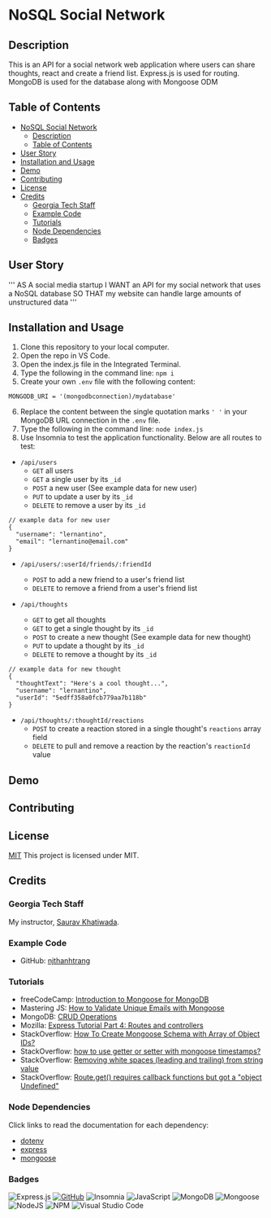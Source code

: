 # NoSQL Social Network

## Description
This is an API for a social network web application where users can share thoughts, react and create a friend list. Express.js is used for routing. MongoDB is used for the database along with Mongoose ODM

## Table of Contents
- [NoSQL Social Network](#NoSQL-Social-Network)
  - [Description](#description)
  - [Table of Contents](#table-of-contents)
- [User Story](#user-story)
- [Installation and Usage](#installation-and-usage)
- [Demo](#demo)
- [Contributing](#contributing)
- [License](#license)
- [Credits](#credits)
  - [Georgia Tech Staff](#Georgia-Tech-Staff)
  - [Example Code](#example-code)
  - [Tutorials](#tutorials)
  - [Node Dependencies](#node-dependencies)
  - [Badges](#badges)

## User Story

'''
AS A social media startup
I WANT an API for my social network that uses a NoSQL database
SO THAT my website can handle large amounts of unstructured data
'''

## Installation and Usage

1. Clone this repository to your local computer.
2. Open the repo in VS Code.
3. Open the index.js file in the Integrated Terminal.
4. Type the following in the command line: ```npm i```
5. Create your own ```.env``` file with the following content:
```
MONGODB_URI = '(mongodbconnection)/mydatabase'
```
6. Replace the content between the single quotation marks ```' '``` in your MongoDB URL connection in the ```.env``` file.
7. Type the following in the command line: ```node index.js```
8. Use Insomnia to test the application functionality. Below are all routes to test:
  - ```/api/users```
    - ```GET``` all users
    - ```GET``` a single user by its ```_id```
    - ```POST``` a new user (See example data for new user)
    - ```PUT``` to update a user by its ```_id```
    - ```DELETE``` to remove a user by its ```_id```
```
// example data for new user
{
  "username": "lernantino",
  "email": "lernantino@email.com"
}
```

  - ```/api/users/:userId/friends/:friendId```
    - ```POST``` to add a new friend to a user's friend list
    - ```DELETE``` to remove a friend from a user's friend list

  - ```/api/thoughts```
    - ```GET``` to get all thoughts
    - ```GET``` to get a single thought by its ```_id```
    - ```POST``` to create a new thought (See example data for new thought)
    - ```PUT``` to update a thought by its ```_id```
    - ```DELETE``` to remove a thought by its ```_id```

```
// example data for new thought
{
  "thoughtText": "Here's a cool thought...",
  "username": "lernantino",
  "userId": "5edff358a0fcb779aa7b118b"
}
```

  - ```/api/thoughts/:thoughtId/reactions```
    - ```POST``` to create a reaction stored in a single thought's ```reactions``` array field
    - ```DELETE``` to pull and remove a reaction by the reaction's ```reactionId``` value

## Demo

## Contributing

## License

[MIT](https://img.shields.io/badge/License-MIT-blue.svg)
This project is licensed under MIT.

## Credits

### Georgia Tech Staff
My instructor, [Saurav Khatiwada](https://github.com/khatiwadasaurav).

### Example Code
- GitHub: [njthanhtrang](https://github.com/njthanhtrang/18.-NoSQL-Challenge-Social-Network-API/blob/main/controllers/user-controller.js)

### Tutorials
- freeCodeCamp: [Introduction to Mongoose for MongoDB](https://www.freecodecamp.org/news/introduction-to-mongoose-for-mongodb-d2a7aa593c57/)
- Mastering JS: [How to Validate Unique Emails with Mongoose](https://masteringjs.io/tutorials/mongoose/mongoose-validate-unique-email)
- MongoDB: [CRUD Operations](https://www.mongodb.com/docs/manual/crud/)
- Mozilla: [Express Tutorial Part 4: Routes and controllers](https://developer.mozilla.org/en-US/docs/Learn/Server-side/Express_Nodejs/routes)
- StackOverflow: [How To Create Mongoose Schema with Array of Object IDs?](https://stackoverflow.com/questions/22244421/how-to-create-mongoose-schema-with-array-of-object-ids)
- StackOverflow: [how to use getter or setter with mongoose timestamps?](https://stackoverflow.com/questions/70724966/how-to-use-getter-or-setter-with-mongoose-timestamps)
- StackOverflow: [Removing white spaces (leading and trailing) from string value](https://stackoverflow.com/questions/23903785/removing-white-spaces-leading-and-trailing-from-string-value)
- StackOverflow: [Route.get() requires callback functions but got a "object Undefined"](https://stackoverflow.com/questions/36558909/route-get-requires-callback-functions-but-got-a-object-undefined)

### Node Dependencies

Click links to read the documentation for each dependency:

- [dotenv](https://www.npmjs.com/package/dotenv)
- [express](https://www.npmjs.com/package/express)
- [mongoose](https://www.npmjs.com/package/mongoose)

### Badges


![Express.js](https://img.shields.io/badge/express.js-%23404d59.svg?style=for-the-badge&logo=express&logoColor=%2361DAFB)
[![GitHub](https://img.shields.io/badge/--181717?logo=github&logoColor=ffffff)](https://github.com/)
![Insomnia](https://img.shields.io/badge/Insomnia-black?style=for-the-badge&logo=insomnia&logoColor=5849BE)
![JavaScript](https://img.shields.io/badge/javascript-%23323330.svg?style=for-the-badge&logo=javascript&logoColor=%23F7DF1E)
![MongoDB](https://img.shields.io/badge/MongoDB-%234ea94b.svg?style=for-the-badge&logo=mongodb&logoColor=white)
![Mongoose](https://img.shields.io/badge/mongoose-%23CF4647.svg?style=for-the-badge&logo=mongoose&logoColor=white)
![NodeJS](https://img.shields.io/badge/node.js-6DA55F?style=for-the-badge&logo=node.js&logoColor=white)
![NPM](https://img.shields.io/badge/NPM-%23CB3837.svg?style=for-the-badge&logo=npm&logoColor=white)
![Visual Studio Code](https://img.shields.io/badge/Visual%20Studio%20Code-0078d7.svg?style=for-the-badge&logo=visual-studio-code&logoColor=white)